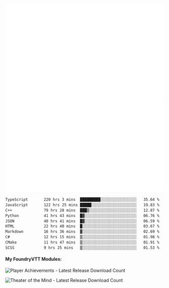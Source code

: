 
![](https://raw.githubusercontent.com/eddiedover/ghstats/master/generated/overview.svg)
![](https://raw.githubusercontent.com/eddiedover/ghstats/master/generated/languages.svg)

<!--START_SECTION:waka-->

```txt
TypeScript       220 hrs 3 mins  █████████░░░░░░░░░░░░░░░░   35.64 %
JavaScript       122 hrs 25 mins █████░░░░░░░░░░░░░░░░░░░░   19.83 %
C++              79 hrs 28 mins  ███▒░░░░░░░░░░░░░░░░░░░░░   12.87 %
Python           41 hrs 43 mins  █▓░░░░░░░░░░░░░░░░░░░░░░░   06.76 %
JSON             40 hrs 41 mins  █▓░░░░░░░░░░░░░░░░░░░░░░░   06.59 %
HTML             22 hrs 40 mins  █░░░░░░░░░░░░░░░░░░░░░░░░   03.67 %
Markdown         16 hrs 36 mins  ▓░░░░░░░░░░░░░░░░░░░░░░░░   02.69 %
C#               12 hrs 15 mins  ▒░░░░░░░░░░░░░░░░░░░░░░░░   01.98 %
CMake            11 hrs 47 mins  ▒░░░░░░░░░░░░░░░░░░░░░░░░   01.91 %
SCSS             9 hrs 25 mins   ▒░░░░░░░░░░░░░░░░░░░░░░░░   01.53 %
```

<!--END_SECTION:waka-->

#### My FoundryVTT Modules:

  ![Player Achievements - Latest Release Download Count](https://img.shields.io/badge/dynamic/json?label=Player%20Achievements%20-%20Downloads@latest&query=assets%5B1%5D.download_count&url=https%3A%2F%2Fapi.github.com%2Frepos%2FEddieDover%2Ffvtt-player-achievements%2Freleases%2Flatest)

  ![Theater of the Mind - Latest Release Download Count](https://img.shields.io/badge/dynamic/json?label=Theater%20Of%20The%20Mind%20-%20Downloads@latest&query=assets%5B1%5D.download_count&url=https%3A%2F%2Fapi.github.com%2Frepos%2FEddieDover%2Ftheater-of-the-mind%2Freleases%2Flatest)

<a rel="me" href="https://techhub.social/@EddieDover"></a>

